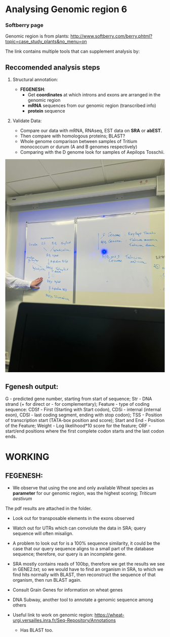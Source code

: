 # Analysing Genomic region 6

### Softberry page

Genomic region is from plants: http://www.softberry.com/berry.phtml?topic=case_study_plants&no_menu=on

The link contains multiple tools that can supplement analysis by:

## Reccomended analysis steps

1. Structural annotation:
    - **FEGENESH**:
        - Get **coordinates** at which introns and exons are arranged in the genomic region
        - **mRNA** sequences from our genomic region (transcribed info)
        - **protein** sequence

2. Validate Data: 
    - Compare our data with mRNA, RNAseq, EST data on **SRA** or **abEST**.
    - Then compare with homologous proteins; BLAST?
    - Whole genome comparison between samples of Tritium monococcum or durum (A and B genomes respectively)
    - Comparing with the D genome look for samples of Aepilops Tosschii.

![alt text](<WhatsApp Image 2024-11-05 at 14.43.15.jpeg>)


## Fgenesh output:
G - predicted gene number, starting from start of sequence;
Str - DNA strand (+ for direct or - for complementary);
Feature - type of coding sequence: CDSf - First (Starting with Start codon), CDSi - internal (internal exon), CDSl - last coding segment, ending with stop codon);
TSS - Position of transcription start (TATA-box position and score);
Start and End - Position of the Feature;
Weight - Log likelihood*10 score for the feature;
ORF - start/end positions where the first complete codon starts and the last codon ends. 

# WORKING

## FEGENESH:

- We observe that using the one and only available Wheat species as **parameter** for our genomic region, was the highest scoring; *Triticum aestivum*

The pdf results are attached in the folder.

- Look out for transposable elements in the exons observed

- Watch out for UTRs which can convolute the data in SRA; query sequence will often misalign.

- A problem to look out for is a 100% sequence similarity, it could be the case that our query sequence aligns to a small part of the database sequence; therefore, our query is an incomplete gene.

- SRA mostly contains reads of 100bp, therefore we get the results we see in GENE2.txt; so we would have to find an organism in SRA, to which we find hits normally with BLAST, then reconstruct the sequence of that organism, then run BLAST again.

- Consult Grain Genes for information on wheat genes

- DNA Subway, another tool to annotate a genomic sequence among others

- Useful link to work on genomic region: https://wheat-urgi.versailles.inra.fr/Seq-Repository/Annotations 
    - Has BLAST too.